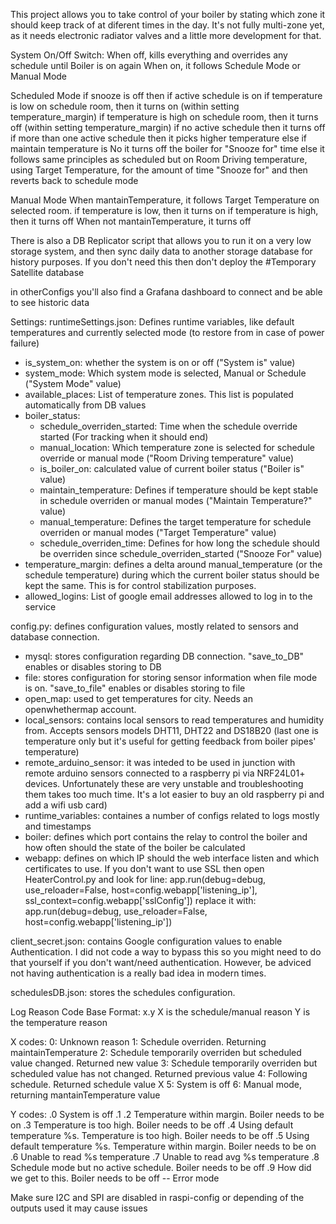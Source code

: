 This project allows you to take control of your boiler by stating which zone it should keep track of at diferent times in the day.
It's not fully multi-zone yet, as it needs electronic radiator valves and a little more development for that.

System On/Off Switch:
   When off, kills everything and overrides any schedule until Boiler is on again
   When on, it follows Schedule Mode or Manual Mode

   Scheduled Mode
      if snooze is off then
         if active schedule is on
            if temperature is low on schedule room, then it turns on (within setting temperature_margin)
            if temperature is high on schedule room, then it turns off (within setting temperature_margin)
         if no active schedule then it turns off
         if more than one active schedule then it picks higher temperature
      else
         if maintain temperature is No
            it turns off the boiler for "Snooze for" time
         else
            it follows same principles as scheduled but on Room Driving temperature, using Target Temperature, for the amount of time "Snooze for" and then reverts back to schedule mode


   Manual Mode
      When mantainTemperature, it follows Target Temperature on selected room.
         if temperature is low, then it turns on
         if temperature is high, then it turns off
      When not mantainTemperature, it turns off

There is also a DB Replicator script that allows you to run it on a very low storage system, and then sync daily data to another storage database for history purposes. If you don't need this then don't deploy the #Temporary Satellite database

in otherConfigs you'll also find a Grafana dashboard to connect and be able to see historic data

Settings:
runtimeSettings.json: Defines runtime variables, like default temperatures and currently selected mode (to restore from in case of power failure)
* is_system_on: whether the system is on or off ("System is" value)
* system_mode: Which system mode is selected, Manual or Schedule ("System Mode" value)
* available_places: List of temperature zones. This list is populated automatically from DB values
* boiler_status:
   * schedule_overriden_started: Time when the schedule override started (For tracking when it should end)
   * manual_location: Which temperature zone is selected for schedule override or manual mode ("Room Driving temperature" value)
   * is_boiler_on: calculated value of current boiler status ("Boiler is" value)
   * maintain_temperature: Defines if temperature should be kept stable in schedule overriden or manual modes ("Maintain Temperature?" value)
   * manual_temperature: Defines the target temperature for schedule overriden or manual modes ("Target Temperature" value)
   * schedule_overriden_time: Defines for how long the schedule should be overriden since schedule_overriden_started ("Snooze For" value)
* temperature_margin: defines a delta around manual_temperature (or the schedule temperature) during which the current boiler status should be kept the same. This is for control stabilization purposes.
* allowed_logins: List of google email addresses allowed to log in to the service

config.py: defines configuration values, mostly related to sensors and database connection.
* mysql: stores configuration regarding DB connection. "save_to_DB" enables or disables storing to DB
* file: stores configuration for storing sensor information when file mode is on. "save_to_file" enables or disables storing to file
* open_map: used to get temperatures for city. Needs an openwhethermap account.
* local_sensors: contains local sensors to read temperatures and humidity from. Accepts sensors models DHT11, DHT22 and DS18B20 (last one is temperature only but it's useful for getting feedback from boiler pipes' temperature)
* remote_arduino_sensor: it was inteded to be used in junction with remote arduino sensors connected to a raspberry pi via NRF24L01+ devices. Unfortunately these are very unstable and troubleshooting them takes too much time. It's a lot easier to buy an old raspberry pi and add a wifi usb card)
* runtime_variables: containes a number of configs related to logs mostly and timestamps
* boiler: defines which port contains the relay to control the boiler and how often should the state of the boiler be calculated
* webapp: defines on which IP should the web interface listen and which certificates to use. If you don't want to use SSL then open HeaterControl.py and look for line:
   app.run(debug=debug, use_reloader=False, host=config.webapp['listening_ip'], ssl_context=config.webapp['sslConfig'])
replace it with:
   app.run(debug=debug, use_reloader=False, host=config.webapp['listening_ip'])

client_secret.json: contains Google configuration values to enable Authentication. I did not code a way to bypass this so you might need to do that yourself if you don't want/need authentication. However, be adviced not having authentication is a really bad idea in modern times.

schedulesDB.json: stores the schedules configuration. 





Log Reason Code Base
Format: x.y
X is the schedule/manual reason
Y is the temperature reason

X codes:
0: Unknown reason
1: Schedule overriden. Returning maintainTemperature
2: Schedule temporarily overriden but scheduled value changed. Returned new value
3: Schedule temporarily overriden but scheduled value has not changed. Returned previous value
4: Following schedule. Returned schedule value X
5: System is off
6: Manual mode, returning mantainTemperature value

Y codes:
.0 System is off
.1
.2 Temperature within margin. Boiler needs to be on
.3 Temperature is too high. Boiler needs to be off
.4 Using default temperature %s. Temperature is too high. Boiler needs to be off
.5 Using default temperature %s. Temperature within margin. Boiler needs to be on
.6 Unable to read %s temperature
.7 Unable to read avg %s temperature
.8 Schedule mode but no active schedule. Boiler needs to be off
.9 How did we get to this. Boiler needs to be off -- Error mode

Make sure I2C and SPI are disabled in raspi-config or depending of the outputs used it may cause issues